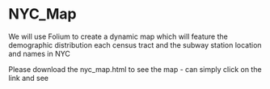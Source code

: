 # NYC_Map

We will use Folium to create a dynamic map which will feature the demographic distribution each census tract and the subway station location and names in NYC

Please download the nyc_map.html to see the map - can simply click on the link and see
